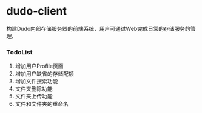 # dudo-client

构建Dudo内部存储服务器的前端系统，用户可通过Web完成日常的存储服务的管理.

### TodoList

1. 增加用户Profile页面
3. 增加用户缺省的存储配额
4. 增加文件搜索功能
5. 文件夹删除功能
6. 文件夹上传功能
7. 文件和文件夹的重命名

